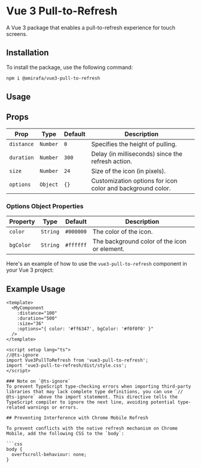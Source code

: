 # Vue 3 Pull-to-Refresh

A Vue 3 package that enables a pull-to-refresh experience for touch screens.

## Installation

To install the package, use the following command:
```bash
npm i @amirafa/vue3-pull-to-refresh
```

## Usage

## Props

| Prop       | Type            | Default | Description                                        |
|------------|-----------------|---------|----------------------------------------------------|
| `distance` | `Number`        | `0`     | Specifies the height of pulling.                   |
| `duration` | `Number`        | `300`   | Delay (in milliseconds) since the refresh action.  |
| `size`     | `Number`        | `24`    | Size of the icon (in pixels).                      |
| `options`  | `Object`        | `{}`    | Customization options for icon color and background color. |

### Options Object Properties

| Property   | Type     | Default   | Description                                  |
|------------|----------|-----------|----------------------------------------------|
| `color`    | `String` | `#000000` | The color of the icon.                       |
| `bgColor`  | `String` | `#ffffff` | The background color of the icon or element. |



Here's an example of how to use the `vue3-pull-to-refresh` component in your Vue 3 project:

## Example Usage
```vue
<template>
  <MyComponent 
    :distance="100" 
    :duration="500" 
    :size="36" 
    :options="{ color: '#ff6347', bgColor: '#f0f0f0' }" 
  />
</template>

<script setup lang="ts">
//@ts-ignore
import Vue3PullToRefresh from 'vue3-pull-to-refresh';
import 'vue3-pull-to-refresh/dist/style.css';
</script>

### Note on `@ts-ignore`
To prevent TypeScript type-checking errors when importing third-party libraries that may lack complete type definitions, you can use `// @ts-ignore` above the import statement. This directive tells the TypeScript compiler to ignore the next line, avoiding potential type-related warnings or errors.

## Preventing Interference with Chrome Mobile Refresh

To prevent conflicts with the native refresh mechanism on Chrome Mobile, add the following CSS to the `body`:

```css
body {
  overfscroll-behaviour: none;
}
